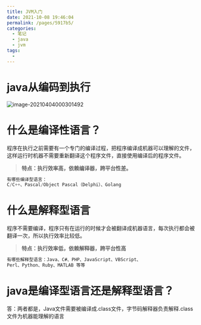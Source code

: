 ```yaml
---
title: JVM入门
date: 2021-10-08 19:46:04
permalink: /pages/5917b5/
categories:
  - 笔记
  - java
  - jvm
tags:
  - 
---
```

# java从编码到执行

![image-20210404000301492](https://img.ggball.top/image-20210404000301492.png)



# 什么是编译性语言？

程序在执行之前需要有一个专门的编译过程，把程序编译成机器可以理解的文件，这样运行时机器不需要重新翻译这个程序文件，直接使用编译后的程序文件。

> **特点：执行效率高，依赖编译器，跨平台性差。**

```cpp
有哪些编译型语言：
C/C++、Pascal/Object Pascal（Delphi）、Golang
```

# 什么是解释型语言

程序不需要编译，程序只有在运行的时候才会被翻译成机器语言，每次执行都会被翻译一次，所以执行效率比较低。

> **特点：执行效率低，依赖解释器，跨平台性高**

```bash
有哪些解释型语言：Java、C#、PHP、JavaScript、VBScript、  
Perl、Python、Ruby、MATLAB 等等
```



# java是编译型语言还是解释型语言？

答：两者都是，Java文件需要被编译成.class文件，字节码解释器负责解释.class文件为机器能理解的语言
